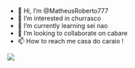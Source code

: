 - 👋 Hi, I’m @MatheusRoberto777
- 👀 I’m interested in churrasco
- 🌱 I’m currently learning sei nao
- 💞️ I’m looking to collaborate on cabare
- 📫 How to reach me casa do caraio
!

![](https://giphy.com/gifs/anime-girl-loli-shigure-CYyzXsZ8ZfCoOSXnbV)
